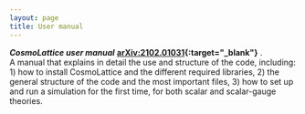 ```yaml
---
layout: page
title: User manual
---
```


_**CosmoLattice user manual**_  **[arXiv:2102.01031](https://arxiv.org/pdf/2102.01031.pdf){:target="_blank"}** .  
A manual that explains in detail the use and structure of the code, including: 1) how to install
CosmoLattice and the different required libraries, 2) the general structure of the code and
the most important files, 3) how to set up and run a simulation for the first time, for both
scalar and scalar-gauge theories.